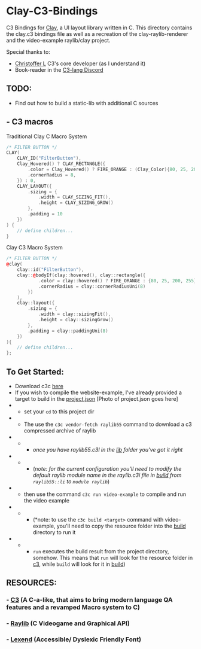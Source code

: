 # Clay-C3-Bindings
C3 Bindings for [Clay](https://github.com/nicbarker/clay.git), a UI layout library written in C.
This directory contains the clay.c3 bindings file as well as a recreation of the clay-raylib-renderer and the video-example raylib/clay project.

Special thanks to:
- [Christoffer L](https://github.com/lerno) C3's core developer (as I understand it)
- Book-reader in the [C3-lang Discord](https://discord.gg/qN76R87)

## TODO:
- Find out how to build a static-lib with additional C sources

## - C3 macros
Traditional Clay C Macro System

```cpp
/* FILTER BUTTON */
CLAY(
    CLAY_ID("FilterButton"),
    Clay_Hovered() ? CLAY_RECTANGLE({
        .color = Clay_Hovered() ? FIRE_ORANGE : (Clay_Color){80, 25, 200, 255},
        .cornerRadius = 8,
    }) : 0,
    CLAY_LAYOUT({
        .sizing = {
            .width = CLAY_SIZING_FIT(),
            .height = CLAY_SIZING_GROW()
        },
        .padding = 10
    }) 
) {
    // define children...
}
```

Clay C3 Macro System
```cpp
/* FILTER BUTTON */
@clay(
    clay::id("FilterButton"),
    clay::@bodyIf(clay::hovered(), clay::rectangle({
            .color = clay::hovered() ? FIRE_ORANGE : {80, 25, 200, 255},
            .cornerRadius = clay::cornerRadiusUni(8)
        })
    ),
    clay::layout({
        .sizing = {
            .width = clay::sizingFit(),
            .height = clay::sizingGrow()
        },
        .padding = clay::paddingUni(8)
    })
){
    // define children...
};
```

## To Get Started:
- Download c3c [here](https://c3-lang.org/getting-started/prebuilt-binaries/)
- If you wish to compile the website-example, I've already provided a target to build in the [project.json](project.json)
[Photo of project.json goes here]
- - set your `cd` to this project dir
- - The use the `c3c vendor-fetch raylib55` command to download a c3 compressed archive of raylib
- - - *once you have raylib55.c3l in the [lib](lib) folder you've got it right* 
- - - (*note: for the current configuration you'll need to modify the default raylib module name in the raylib.c3i file in [build](build) from `raylib55::li` to `module raylib`*)
- - then use the command `c3c run video-example` to compile and run the video example
- - - (*note: to use the `c3c build <target>` command with video-example, you'll need to copy the resource folder into the [build](build) directory to run it
- - - `run` executes the build result from the project directory, somehow. This means that `run` will look for the resource folder in [c3](../c3), while `build` will look for it in [build](build))

## RESOURCES:
### - [C3](https://github.com/c3lang/c3c.git) (A C-a-like, that aims to bring modern language QA features and a revamped Macro system to C)
### - [Raylib](https://github.com/raysan5/raylib.git) (C Videogame and Graphical API)
### - [Lexend](https://github.com/googlefonts/lexend.git) (Accessible/ Dyslexic Friendly Font)

